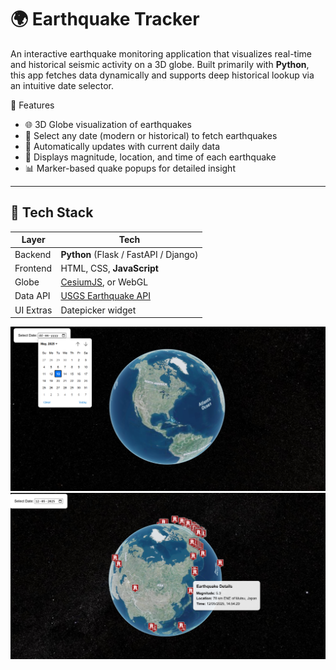 # 🌍 Earthquake Tracker

An interactive earthquake monitoring application that visualizes real-time and historical seismic activity on a 3D globe. Built primarily with **Python**, this app fetches data dynamically and supports deep historical lookup via an intuitive date selector.

 📌 Features

- 🌐 3D Globe visualization of earthquakes
- 📅 Select any date (modern or historical) to fetch earthquakes
- 🔁 Automatically updates with current daily data
- 📍 Displays magnitude, location, and time of each earthquake
- 📊 Marker-based quake popups for detailed insight

---

## 🧰 Tech Stack

| Layer     | Tech                                     |
|-----------|------------------------------------------|
| Backend   | **Python** (Flask / FastAPI / Django)    |
| Frontend  | HTML, CSS, **JavaScript**                |
| Globe     | [CesiumJS](https://cesium.com/), or WebGL |
| Data API  | [USGS Earthquake API](https://earthquake.usgs.gov/fdsnws/event/1/) |
| UI Extras | Datepicker widget                        |

![screenshot](https://github.com/Anandhigovindaraj/Earthquake_app/blob/e3f31db559d69533dfdac14f812e8b1a7ff31ab1/eq%20pic%201.png)
![screenshot](https://github.com/Anandhigovindaraj/Earthquake_app/blob/474a6138a3cca3fc5043b1b1fdcf7788e605c6d9/eq%20pic%202.png)
